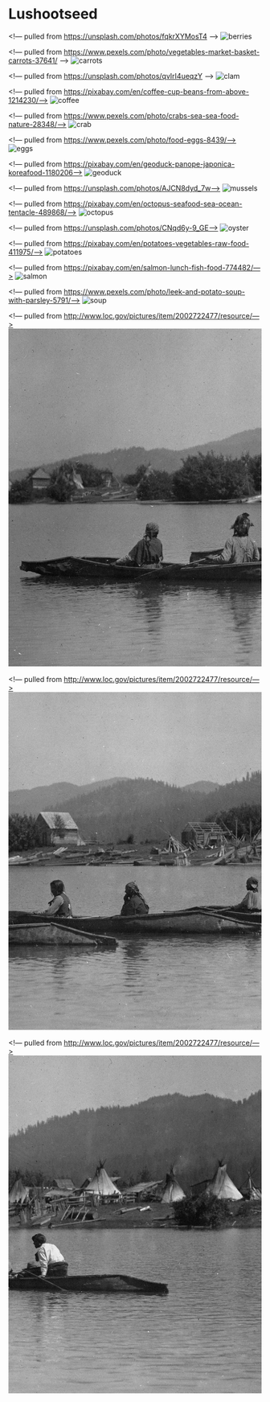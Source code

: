 # Lushootseed
<!— pulled from https://unsplash.com/photos/fqkrXYMosT4 —>
<img src="image/berries.jpg" alt="berries">

<!— pulled from https://www.pexels.com/photo/vegetables-market-basket-carrots-37641/ —>
<img src="image/carrots.jpg" alt="carrots">

<!— pulled from https://unsplash.com/photos/qvIrI4ueqzY —>
<img src="image/clam.jpg" alt="clam">

<!— pulled from https://pixabay.com/en/coffee-cup-beans-from-above-1214230/—>
<img src="image/coffee.jpg" alt="coffee">

<!— pulled from https://www.pexels.com/photo/crabs-sea-sea-food-nature-28348/—>
<img src="image/crab.jpg" alt="crab">

<!— pulled from https://www.pexels.com/photo/food-eggs-8439/—>
<img src="image/eggs.jpg" alt="eggs">

<!— pulled from https://pixabay.com/en/geoduck-panope-japonica-koreafood-1180206—>
<img src="image/geoduck.jpg" alt="geoduck">

<!— pulled from https://unsplash.com/photos/AJCN8dyd_7w—>
<img src="image/mussels.jpg" alt="mussels">

<!— pulled from https://pixabay.com/en/octopus-seafood-sea-ocean-tentacle-489868/—>
<img src="image/octopus.jpg" alt="octopus">

<!— pulled from https://unsplash.com/photos/CNqd6y-9_GE—>
<img src="image/oyster.jpg" alt="oyster">

<!— pulled from  https://pixabay.com/en/potatoes-vegetables-raw-food-411975/—>
<img src="image/potatoes.jpg" alt="potatoes">

<!— pulled from  https://pixabay.com/en/salmon-lunch-fish-food-774482/—>
<img src="image/salmon.jpg" alt="salmon">

<!— pulled from  https://www.pexels.com/photo/leek-and-potato-soup-with-parsley-5791/—>
<img src="image/soup.jpg" alt="soup">

<!— pulled from  http://www.loc.gov/pictures/item/2002722477/resource/—>
<img src="image/left.jpeg" alt="left_banner">

<!— pulled from  http://www.loc.gov/pictures/item/2002722477/resource/—>
<img src="image/center.jpeg" alt="center_banner">

<!— pulled from  http://www.loc.gov/pictures/item/2002722477/resource/—>
<img src="image/right.jpeg" alt="right_banner">

